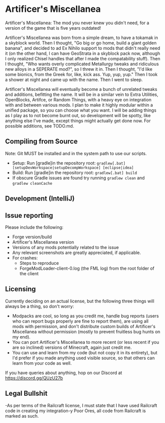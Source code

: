 Artificer's Miscellanea
========
Artificer's Miscellanea: The mod you never knew you didn't need, for a version of the game that is five years outdated!

Artificer's Miscellanea was born from a simple dream, to have a tokamak in a skyblock world. Then I thought, "Go big or go home, build a giant golden banana", and decided to ad Ex Nihilo support to mods that didn't really need it (on the other hand, I can have GeoStrata in a skyblock pack now, although I only realized Chisel handles that after I made the compatability stuff). Then I thought, "Who wants overly complicated Metallurgy tweaks and ridiculous new alloys in a SEPERATE mod?", so I threw it in. Then I thought, "I'd like some bionics, from the Greek for, like, kick ass. Yup, yup, yup." Then I took a shower at night and came up with the name. Then I went to sleep.

Artificer's Miscellanea will eventually become a bunch of unrelated tweaks and additions, befitting the name. It will be in a similar vein to Extra Utilities, OpenBlocks, Artifce, or Random Things, with a heavy eye on integration with and between various mods. I plan to make it highly modular within a unified package, so you can choose what you want. I will be adding things as I play as to not become burnt out, so development will be spotty, like anything else I've made, except things might actually get done now. For possible additions, see TODO.md.

## Compiling from Source
Note: Git MUST be installed and in the system path to use our scripts.
* Setup: Run [gradle]in the repository root: `gradlew[.bat] [setupDevWorkspace|setupDecompWorkspace] [eclipse|idea]`
* Build: Run [gradle]in the repository root: `gradlew[.bat] build`
* If obscure Gradle issues are found try running `gradlew clean` and `gradlew cleanCache`

## Development (IntelliJ)


## Issue reporting
Please include the following:

* Forge version/build
* Artificer's Miscellanea version
* Versions of any mods potentially related to the issue 
* Any relevant screenshots are greatly appreciated, if applicable.
* For crashes:
	* Steps to reproduce
	* ForgeModLoader-client-0.log (the FML log) from the root folder of the client

## Licensing
Currently deciding on an actual license, but the following three things will always be a thing, so don't worry:
* Modpacks are cool, so long as you credit me, handle bug reports (users who can report bugs properly are fine to report them), are using all mods with permission, and don't distribute custom builds of Artificer's Miscellanea without permission (mostly to prevent fruitless bug hunts on my end).
* You can port Artificer's Miscellanea to more recent (or less recent if you are so inclined) versions of Minecraft, again just credit me.
* You can use and learn from my code (but not copy it in its entirety), but I'd prefer if you made anything used visible source, so that others can learn from your code as well.

If you have queries about anything, hop on our Discord at https://discord.gg/QUzU27b

## Legal Bullshit

-As per terms of the Railcraft license, I must state that I have used Railcraft code in creating my integration-y Poor Ores, all code from Railcraft is marked as such.